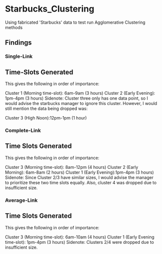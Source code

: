 # Starbucks_Clustering
Using fabricated 'Starbucks' data to test run Agglomerative Clustering methods

## Findings

### Single-Link

## Time-Slots Generated

This gives the following in order of importance:

Cluster 1 (Morning time-slot): 6am-9am (3 hours)
Cluster 2 (Early Evening): 1pm-4pm (3 hours)
Sidenote: Cluster three only has one data point, so I would advise the starbucks manager to ignore this cluster. However, I would still mention the data being dropped was:

Cluster 3 (High Noon):12pm-1pm (1 hour)

### Complete-Link

## Time Slots Generated

This gives the following in order of importance:

Cluster 3 (Morning time-slot): 8am-12pm (4 hours)
Cluster 2 (Early Morning): 6am-8am (2 hours)
Cluster 1 (Early Evening):1pm-4pm (3 hours)
Sidenote: Since Cluster 2/3 have similar sizes, I would advise the manager to prioritize these two time slots equally. Also, cluster 4 was dropped due to insufficient size.

### Average-Link

## Time Slots Generated

This gives the following in order of importance:

Cluster 3 (Morning time-slot): 6am-10am (4 hours)
Cluster 1 (Early Evening time-slot): 1pm-4pm (3 hours)
Sidenote: Clusters 2/4 were dropped due to insufficient size.
